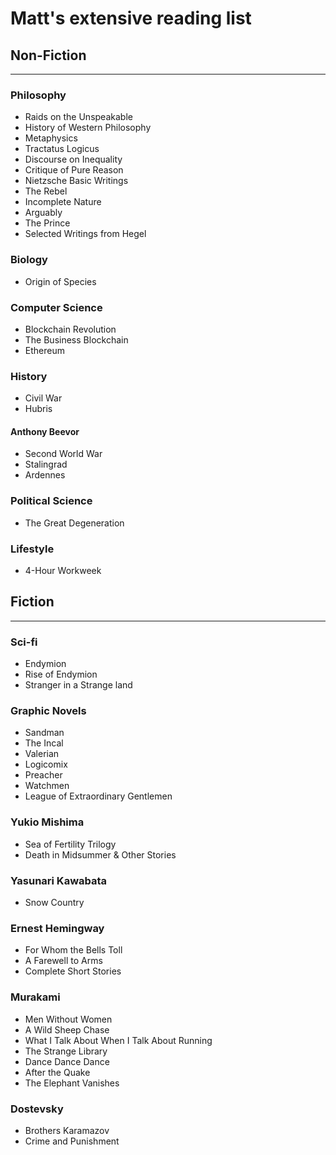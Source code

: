 # Matt's extensive reading list

## Non-Fiction
***

### Philosophy
- Raids on the Unspeakable
- History of Western Philosophy
- Metaphysics
- Tractatus Logicus
- Discourse on Inequality
- Critique of Pure Reason
- Nietzsche Basic Writings
- The Rebel
- Incomplete Nature
- Arguably
- The Prince
- Selected Writings from Hegel

### Biology
- Origin of Species

### Computer Science
- Blockchain Revolution
- The Business Blockchain
- Ethereum


### History
- Civil War
- Hubris

#### Anthony Beevor
- Second World War
- Stalingrad
- Ardennes

### Political Science
- The Great Degeneration

### Lifestyle
- 4-Hour Workweek

## Fiction
***
### Sci-fi
- Endymion
- Rise of Endymion
- Stranger in a Strange land

### Graphic Novels
- Sandman
- The Incal
- Valerian
- Logicomix
- Preacher
- Watchmen
- League of Extraordinary Gentlemen

### Yukio Mishima
- Sea of Fertility Trilogy
- Death in Midsummer & Other Stories

### Yasunari Kawabata
- Snow Country

### Ernest Hemingway
- For Whom the Bells Toll
- A Farewell to Arms
- Complete Short Stories

### Murakami
- Men Without Women
- A Wild Sheep Chase
- What I Talk About When I Talk About Running
- The Strange Library
- Dance Dance Dance
- After the Quake
- The Elephant Vanishes

### Dostevsky
- Brothers Karamazov
- Crime and Punishment
